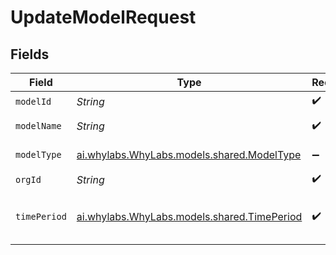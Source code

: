 # UpdateModelRequest


## Fields

| Field                                                                            | Type                                                                             | Required                                                                         | Description                                                                      | Example                                                                          |
| -------------------------------------------------------------------------------- | -------------------------------------------------------------------------------- | -------------------------------------------------------------------------------- | -------------------------------------------------------------------------------- | -------------------------------------------------------------------------------- |
| `modelId`                                                                        | *String*                                                                         | :heavy_check_mark:                                                               | The model ID                                                                     | model-123                                                                        |
| `modelName`                                                                      | *String*                                                                         | :heavy_check_mark:                                                               | The name of a model                                                              | Credit-Score-1                                                                   |
| `modelType`                                                                      | [ai.whylabs.WhyLabs.models.shared.ModelType](../../models/shared/ModelType.md)   | :heavy_minus_sign:                                                               | The [ModelType] of the dataset                                                   | CLASSIFICATION                                                                   |
| `orgId`                                                                          | *String*                                                                         | :heavy_check_mark:                                                               | The organization ID                                                              | org-123                                                                          |
| `timePeriod`                                                                     | [ai.whylabs.WhyLabs.models.shared.TimePeriod](../../models/shared/TimePeriod.md) | :heavy_check_mark:                                                               | The [TimePeriod] for data aggregation/alerting for a model                       | P1D                                                                              |